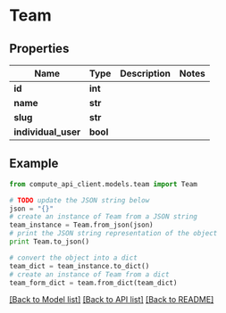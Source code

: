 # Team


## Properties
Name | Type | Description | Notes
------------ | ------------- | ------------- | -------------
**id** | **int** |  | 
**name** | **str** |  | 
**slug** | **str** |  | 
**individual_user** | **bool** |  | 

## Example

```python
from compute_api_client.models.team import Team

# TODO update the JSON string below
json = "{}"
# create an instance of Team from a JSON string
team_instance = Team.from_json(json)
# print the JSON string representation of the object
print Team.to_json()

# convert the object into a dict
team_dict = team_instance.to_dict()
# create an instance of Team from a dict
team_form_dict = team.from_dict(team_dict)
```
[[Back to Model list]](../README.md#documentation-for-models) [[Back to API list]](../README.md#documentation-for-api-endpoints) [[Back to README]](../README.md)


